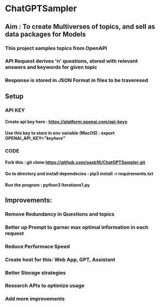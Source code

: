 # ChatGPTSampler

## Aim : To create Multiverses of topics, and sell as data packages for Models

### This project samples topics from OpenAPI
### API Request derives 'n' questions, stored with relevant answers and keywords for given topic
### Response is stored in JSON Format in files to be traveresed

## Setup

### API KEY
#### Create api key here : https://platform.openai.com/api-keys
#### Use this key to store in env variable (MacOS) : export OPENAI_API_KEY="_keyhere_"

### CODE
#### Fork this : git clone https://github.com/oasb16/ChatGPTSampler.git
#### Go to directory and install dependecies : pip3 install -r requirements.txt
#### Run the program : python3 Iterations1.py


## Improvements:
### Remove Redundancy in Questions and topics
### Better up Prompt to garner max optimal information in each request
### Reduce Performace Speed
### Create host for this: Web App, GPT, Assistant
### Better Storage strategies
### Research APIs to optimize usage
### Add more improvements

